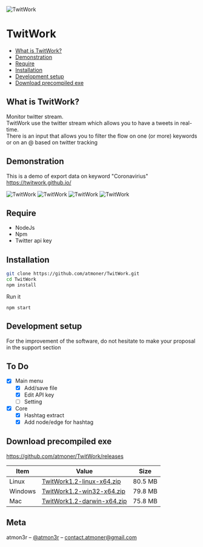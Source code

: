 ![TwitWork](https://i.imgur.com/irBFbfu.png)  
# TwitWork

*   [What is TwitWork?](#what-is-twitwork "What is TwitWork?")
*   [Demonstration](#demonstration "Demonstration")
*   [Require](#require "Require")
*   [Installation](#installation "Installation")
*   [Development setup](#development-setup "Development setup")
*   [Download precompiled exe](#download-precompiled-exe "Download precompiled exe")


## What is TwitWork? 
Monitor twitter stream.  
TwitWork use the twitter stream which allows you to have a tweets in real-time.  
There is an input that allows you to filter the flow on one (or more) keywords or on an @ based on twitter tracking

## Demonstration
This is a demo of export data on keyword "Coronavirius"  
https://twitwork.github.io/

![TwitWork](https://s5.gifyu.com/images/ezgif-6-24a9642e1e53.gif)
![TwitWork](https://i.imgur.com/6cz2Wls.png)
![TwitWork](https://i.imgur.com/JfgJpq5.png)
![TwitWork](https://i.imgur.com/Tq0RSv4.jpg)


## Require

 - NodeJs 
 - Npm 
 - Twitter api key

## Installation

```sh
git clone https://github.com/atmoner/TwitWork.git
cd TwitWork
npm install
```
Run it
```
npm start
```
## Development setup
  
For the improvement of the software, do not hesitate to make your proposal in the support section 

## To Do 
 - [x] Main menu
 	 - [x] Add/save file
	 - [x] Edit API key
   - [ ] Setting
 - [x] Core
	 - [x] Hashtag extract
	 - [x] Add node/edge for hashtag
	 
## Download precompiled exe

https://github.com/atmoner/TwitWork/releases

| Item      | Value | Size |
| --------- | -----| -----|
| Linux  | [TwitWork1.2-linux-x64.zip](https://github.com/atmoner/TwitWork/releases/download/1.2/TwitWork1.2-linux-x64.zip "TwitWork1.2-linux-x64.zip") | 80.5 MB |
| Windows     | [TwitWork1.2-win32-x64.zip](https://github.com/atmoner/TwitWork/releases/download/1.2/TwitWork1.2-win32-x64.zip.zip "TwitWork1.2-win32-x64.zip") | 79.8 MB |
| Mac      |   [TwitWork1.2-darwin-x64.zip](https://github.com/atmoner/TwitWork/releases/download/1.2/TwitWork1.2-darwin-x64.zip "TwitWork1.2-darwin-x64.zip") | 75.8 MB |  
 
## Meta

atmon3r – [@atmon3r](https://twitter.com/atmon3r) – contact.atmoner@gmail.com  
